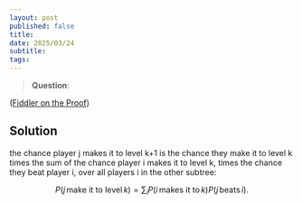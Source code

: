 ```yaml
---
layout: post
published: false
title: 
date: 2025/03/24
subtitle:
tags:
---
```


>**Question**:

<!--more-->

([Fiddler on the Proof](URL))

## Solution

the chance player j makes it to level k+1 is the chance they make it to level k times the sum of the chance player i makes it to level k, times the chance they beat player i, over all players i in the other subtree:

$$ P(j\,\text{make it to level}\, k) = \sum_i P(i\,\text{makes it to}\, k)P(j\,\text{beats}\, i). $$

<br>
